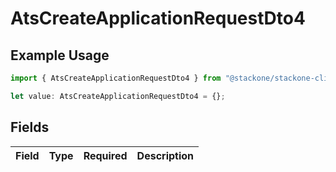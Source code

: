 # AtsCreateApplicationRequestDto4

## Example Usage

```typescript
import { AtsCreateApplicationRequestDto4 } from "@stackone/stackone-client-ts/sdk/models/shared";

let value: AtsCreateApplicationRequestDto4 = {};
```

## Fields

| Field       | Type        | Required    | Description |
| ----------- | ----------- | ----------- | ----------- |